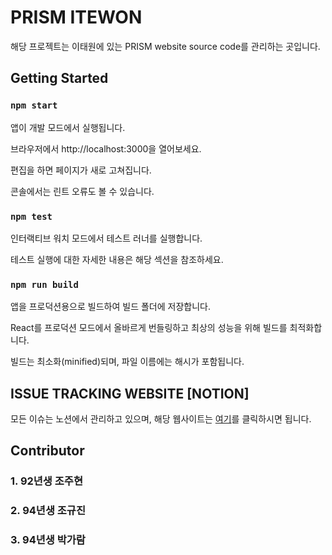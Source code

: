 # PRISM ITEWON

해당 프로젝트는 이태원에 있는 PRISM website source code를 관리하는 곳입니다.


## Getting Started

### `npm start`
앱이 개발 모드에서 실행됩니다.

브라우저에서 http://localhost:3000을 열어보세요.

편집을 하면 페이지가 새로 고쳐집니다.

콘솔에서는 린트 오류도 볼 수 있습니다.


### `npm test`
인터랙티브 워치 모드에서 테스트 러너를 실행합니다.

테스트 실행에 대한 자세한 내용은 해당 섹션을 참조하세요.


### `npm run build`
앱을 프로덕션용으로 빌드하여 빌드 폴더에 저장합니다.

React를 프로덕션 모드에서 올바르게 번들링하고 최상의 성능을 위해 빌드를 최적화합니다.

빌드는 최소화(minified)되며, 파일 이름에는 해시가 포함됩니다.


## ISSUE TRACKING WEBSITE [NOTION]
모든 이슈는 노션에서 관리하고 있으며, 해당 웹사이트는 [여기](https://www.notion.so/ISSUE-MANAGEMENT-1117e8ef1332808b84aafc7f9762c896?pvs=4)를 클릭하시면 됩니다.


## Contributor

### 1. 92년생 조주현 

### 2. 94년생 조규진

### 3. 94년생 박가람
